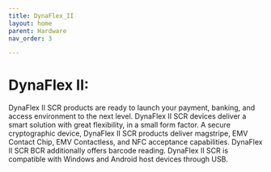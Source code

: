 ```yaml
---
title: DynaFlex_II
layout: home
parent: Hardware
nav_order: 3

---
```


# DynaFlex II:

DynaFlex II SCR products are ready to launch your payment, banking, and access environment to the next level. DynaFlex II SCR devices
deliver a smart solution with great flexibility, in a small form factor. A secure cryptographic device, DynaFlex II SCR products deliver magstripe, EMV Contact Chip, EMV Contactless, and NFC acceptance capabilities. DynaFlex II SCR BCR additionally offers barcode reading. DynaFlex II SCR is compatible with Windows and Android host devices through USB. 